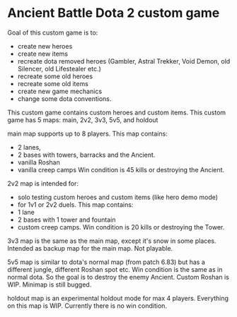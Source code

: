 # Ancient Battle Dota 2 custom game
Goal of this custom game is to:
* create new heroes
* create new items
* recreate dota removed heroes (Gambler, Astral Trekker, Void Demon, old Silencer, old Lifestealer etc.)
* recreate some old heroes
* recreate some old items
* create new game mechanics
* change some dota conventions.

This custom game contains custom heroes and custom items.
This custom game has 5 maps: main, 2v2, 3v3, 5v5, and holdout

main map supports up to 8 players. This map contains:
* 2 lanes, 
* 2 bases with towers, barracks and the Ancient.
* vanilla Roshan
* vanilla creep camps
Win condition is 45 kills or destroying the Ancient.

2v2 map is intended for:
* solo testing custom heroes and custom items (like hero demo mode)
* for 1v1 or 2v2 duels.
This map contains:
* 1 lane
* 2 bases with 1 tower and fountain
* custom creep camps.
Win condition is 20 kills or destroying the Tower.

3v3 map is the same as the main map, except it's snow in some places. Intended as backup map for the main map.
Not playable.

5v5 map is similar to dota's normal map (from patch 6.83) but has a different jungle, different Roshan spot etc.
Win condition is the same as in normal dota. So the goal is to destroy the enemy Ancient.
Custom Roshan is WIP.
Minimap is still bugged.

holdout map is an experimental holdout mode for max 4 players.
Everything on this map is WIP.
Currently there is no win condition.

